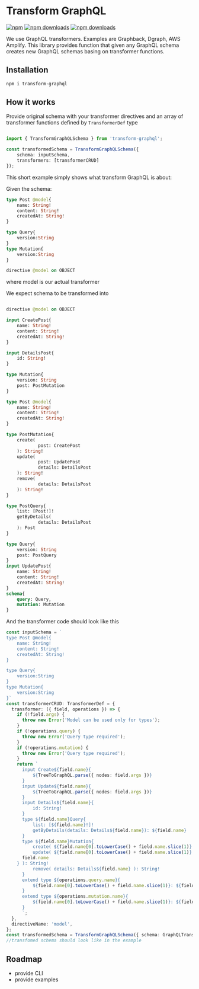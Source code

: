 # Transform GraphQL

[![npm](https://img.shields.io/npm/v/transform-graphql.svg?style=flat-square)](https://www.npmjs.com/package/transform-graphql)  [![npm downloads](https://img.shields.io/npm/dt/transform-graphql.svg?style=flat-square)](https://www.npmjs.com/package/transform-graphql)
[![npm downloads](https://img.shields.io/github/workflow/status/graphql-editor/transform-graphql/release.svg?style=flat-square)](https://www.npmjs.com/package/transform-graphql)


We use GraphQL transformers. Examples are Graphback, Dgraph, AWS Amplify. This library provides function that given any GraphQL schema creates new GraphQL schemas basing on transformer functions.

## Installation

```sh
npm i transform-graphql
```

## How it works

Provide original schema with your transformer directives and an array of transformer functions defined by `TransformerDef` type

```ts

import { TransformGraphQLSchema } from 'transform-graphql';

const transformedSchema = TransformGraphQLSchema({ 
    schema: inputSchema, 
    transformers: [transformerCRUD] 
});


```

This short example simply shows what transform GraphQL is about:

Given the schema:
```graphql
type Post @model{
    name: String!
    content: String!
    createdAt: String!
}

type Query{
    version:String
}
type Mutation{
    version:String
}

directive @model on OBJECT
```
where model is our actual transformer

We expect schema to be transformed into

```graphql

directive @model on OBJECT

input CreatePost{
    name: String!
    content: String!
    createdAt: String!
}

input DetailsPost{
    id: String!
}

type Mutation{
    version: String
    post: PostMutation
}

type Post @model{
    name: String!
    content: String!
    createdAt: String!
}

type PostMutation{
    create(
            post: CreatePost
    ): String!
    update(
            post: UpdatePost
            details: DetailsPost
    ): String!
    remove(
            details: DetailsPost
    ): String!
}

type PostQuery{
    list: [Post!]!
    getByDetails(
            details: DetailsPost
    ): Post
}

type Query{
    version: String
    post: PostQuery
}
input UpdatePost{
    name: String!
    content: String!
    createdAt: String!
}
schema{
    query: Query,
    mutation: Mutation
}
```

And the transformer code should look like this

```ts
const inputSchema = `
type Post @model{
    name: String!
    content: String!
    createdAt: String!
}

type Query{
    version:String
}
type Mutation{
    version:String
}`
const transformerCRUD: TransformerDef = {
  transformer: ({ field, operations }) => {
    if (!field.args) {
      throw new Error('Model can be used only for types');
    }
    if (!operations.query) {
      throw new Error('Query type required');
    }
    if (!operations.mutation) {
      throw new Error('Query type required');
    }
    return `
      input Create${field.name}{
          ${TreeToGraphQL.parse({ nodes: field.args })}
      }
      input Update${field.name}{
          ${TreeToGraphQL.parse({ nodes: field.args })}
      }
      input Details${field.name}{
          id: String!
      }
      type ${field.name}Query{
          list: [${field.name}!]!
          getByDetails(details: Details${field.name}): ${field.name}
      }
      type ${field.name}Mutation{
          create( ${field.name[0].toLowerCase() + field.name.slice(1)}: Create${field.name} ): String!
          update( ${field.name[0].toLowerCase() + field.name.slice(1)}: Update${field.name}, details: Details${
      field.name
    } ): String!
          remove( details: Details${field.name} ): String!
      }
      extend type ${operations.query.name}{
          ${field.name[0].toLowerCase() + field.name.slice(1)}: ${field.name}Query
      }
      extend type ${operations.mutation.name}{
          ${field.name[0].toLowerCase() + field.name.slice(1)}: ${field.name}Mutation
      }
      `;
  },
  directiveName: 'model',
};
const transformedSchema = TransformGraphQLSchema({ schema: GraphQLTransform, transformers: [transformerCRUD] });
//transfomed schema should look like in the example

```

## Roadmap

- provide CLI
- provide examples

